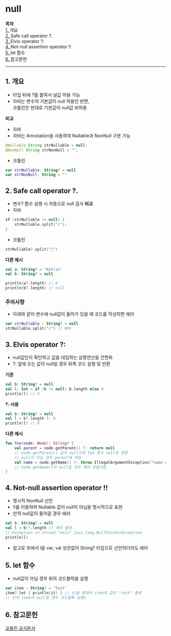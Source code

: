 # null
**목차**<br>
[1. ](https://github.com/wnstjq0915/Kotlin/edit/main/doc/2_null.md#1-%EA%B0%9C%EC%9A%94)개요<br>
[2. ](https://github.com/wnstjq0915/Kotlin/edit/main/doc/2_null.md#2-safe-call-operator-)Safe call operator ?.<br>
[3. ](https://github.com/wnstjq0915/Kotlin/edit/main/doc/2_null.md#3-elvis-operator-)Elvis operator ?:<br>
[4. ](https://github.com/wnstjq0915/Kotlin/edit/main/doc/2_null.md#4-not-null-assertion-operator-)Not-null assertion operator !!<br>
[5. ](https://github.com/wnstjq0915/Kotlin/edit/main/doc/2_null.md#5-let-%ED%95%A8%EC%88%98)let 함수<br>
[6. ](https://github.com/wnstjq0915/Kotlin/edit/main/doc/2_null.md#6-%EC%B0%B8%EA%B3%A0%EB%AC%B8%EC%84%9C)참고문헌<br>

***

## 1. 개요
- 타입 뒤에 ?를 붙여서 널값 허용 가능
- 자바는 변수의 기본값이 null 허용인 반면,<br>
코틀린은 반대로 기본값이 null값 비허용

**비교**
- 자바
- 자바는 Annotation을 사용하여 Nullable과 NonNull 구분 가능
```java
@Nullable String strNullable = null;
@NonNull String strNonNull = "";
```
- 코틀린
```kotlin
var strNullable: String? = null
var strNonNull: String = ""
```

## 2. Safe call operator ?.
- 변수?.함수 실행 시 자동으로 null 검사
**비교**
- 자바
```java
if (strNullable != null) {
    strNullable.split("/");
}
```
- 코틀린
```kotlin
strNullable?.split("/")
```

**다른 예시**
```kotlin
val a: String? = "Kotlin"
val b: String? = null

println(a?.length) // 6
println(b?.length) // null
```

### 주의사항
- 아래와 같이 변수에 null값이 들어가 있을 때 코드를 작성하면 에러
```kotlin
var strNullable : String? = null
strNullable.split("/") // NPE
```

## 3. Elvis operator ?:
- null값인지 확인하고 값을 대입하는 삼항연산을 간편화
- ?: 앞에 오는 값이 null일 경우 뒤쪽 코드 실행 및 반환

**기존**
```kotlin
val b: String? = null
val l: Int = if (b != null) b.length else 0
println(l) // 0
```
**?: 사용**
```kotlin
val b: String? = null
val l = b?.length ?: 0
println(l) // 0
```

**다른 예시**
```kotlin
fun foo(node: Node): String? {
    val parent = node.getParent() ?: return null
    // node.getParent() 값이 null이면 foo 함수 null로 반환
    // null이 아닐 경우 parent에 대입
    val name = node.getName() ?: throw IllegalArgumentException("name expected")
    // node.getName()이 null일 경우 에러 유발시킴
}
```

## 4. Not-null assertion operator !!
- 명시적 NonNull 선언
- !!를 이용하여 Nullable 값이 null이 아님을 명시적으로 표현
- 만약 null값이 들어갈 경우 에러
```kotlin
val b: String? = null
val l = b!!.length // 에러 발생
// Exception in thread "main" java.lang.NullPointerException
println(l)
```
- 참고로 위에서 l을 var, val 상관없이 String? 타입으로 선언하더라도 에러

## 5. let 함수
- null값이 아닐 경우 뒤의 코드블럭을 실행
```kotlin
var item : String? = "test"
item?.let { println(it) } // it을 통하여 item의 값인 "test" 출력
// 만약 item이 null일 경우 코드블록 실행X
```

## 6. 참고문헌
[코틀린 공식문서](https://kotlinlang.org/docs/null-safety.html)
